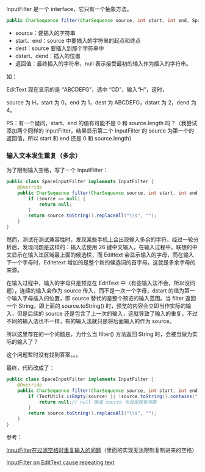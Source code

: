 InputFilter 是一个 interface，它只有一个抽象方法。

```java
public CharSequence filter(CharSequence source, int start, int end, Spanned dest, int dstart, int dend);
```

* source：要插入的字符串
* start、end：source 中要插入的字符串的起点和终点
* dest：source 要插入到那个字符串中
* dstart、dend：插入的位置
* 返回值：最终插入的字符串，null 表示接受最初的输入作为插入的字符串。



如：

EditText 现在显示的是 “ABCDEFG”，选中 “CD”，输入“H”，这时，

source 为 H，start 为 0，end 为 1，dest 为 ABCDEFG，dstart 为 2，dend 为 4。



PS：有一个疑问，start、end 的值有可能不是 0 和 source.length 吗？（我尝试添加两个同样的 InputFilter，结果显示第二个 InputFilter 的 source 为第一个的返回值，所以 start 和 end 还是 0 和 source.length）



### 输入文本发生重复（多余）

为了限制输入空格，写了一个 InputFilter：

```java
public class SpaceInputFilter implements InputFilter {
    @Override
    public CharSequence filter(CharSequence source, int start, int end, Spanned dest, int dstart, int dend) {
        if (source == null) {
            return null;
        }
        return source.toString().replaceAll("\\s", "");
    }
}
```

然而，测试在测试兼容性时，发现某些手机上会出现输入多余的字符。经过一轮分析后，发现问题是这样的：输入法使用 26 键中文输入，在输入过程中，联想的中文显示在输入法区域最上面的候选栏，而 Edittext 会显示输入的字母，而在输入下一个字母时，Editetext 增加的是整个新的候选词的首字母，这就是多余字母的来源。

在输入过程中，输入的字母只是预览在 EditText 中（有些输入法不会，所以没问题），连续的输入会作为 source 传入，而不是一次一个字母，dstart 的值为第一个输入字母插入的位置，即 source 替代的是整个预览的输入范围。当 filter 返回一个 String，即上面的 source.toString() 时，预览的内容会立即当作实际的输入，但是后续的 source 还是包含了上一次的输入，这就导致了输入的重复。不过不同的输入法也不一样，有的输入法就只是将后面输入的作为 source。

所以这里存在的一个问题是，为什么当 filter() 方法返回 String 时，会被当做为实际的输入了？

这个问题暂时没有找到答案。。。

最终，代码改成了：

```java
public class SpaceInputFilter implements InputFilter {
    @Override
    public CharSequence filter(CharSequence source, int start, int end, Spanned dest, int dstart, int dend) {
        if (TextUtils.isEmpty(source) || !source.toString().contains(" ")) {
            return null;// null 换成 source 也没发现有问题
        }
        return source.toString().replaceAll("\\s", "");
    }
}
```



参考：

[InputFilter在过滤空格时重复输入的问题](https://www.cnblogs.com/yuanting/p/5613009.html)（里面的实现无法限制复制进来的空格）

[InputFilter on EditText cause repeating text](https://stackoverflow.com/questions/18529034/inputfilter-on-edittext-cause-repeating-text)





